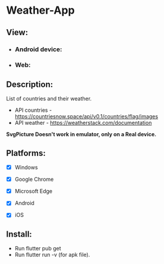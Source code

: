 # Weather-App

## View:
- ### Android device:
- ### Web:

## Description:
List of countries and their weather.
- API countries - https://countriesnow.space/api/v0.1/countries/flag/images
- API weather - https://weatherstack.com/documentation

**SvgPicture Doesn't work in emulator, only on a Real device.**

## Platforms:
- [X] Windows
- [X] Google Chrome
- [X] Microsoft Edge
- [X] Android
- [X] iOS


## Install:
- Run flutter pub get
- Run flutter run -v (for apk file).
